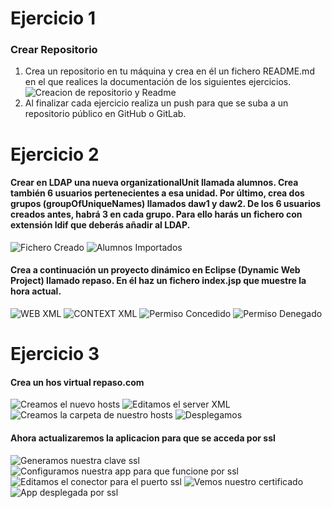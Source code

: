 # Ejercicio 1
### Crear Repositorio
1. Crea un repositorio en tu máquina y crea en él un fichero README.md en el que realices la documentación de los siguientes ejercicios. 
	![Creacion de repositorio y Readme](imagenes/creacionRepo.PNG)
2. Al finalizar cada ejercicio realiza un push para que se suba a un repositorio público en GitHub o GitLab.

# Ejercicio 2
#### Crear en LDAP una nueva organizationalUnit llamada alumnos. Crea también 6 usuarios pertenecientes a esa unidad. Por último, crea dos grupos (groupOfUniqueNames) llamados daw1 y daw2. De los 6 usuarios creados antes, habrá 3 en cada grupo. Para ello harás un fichero con extensión ldif que deberás añadir al LDAP.
![Fichero Creado](imagenes/ficheroCreado.PNG)
![Alumnos Importados](imagenes/alumnosImportados.PNG)
#### Crea a continuación un proyecto dinámico en Eclipse (Dynamic Web Project) llamado repaso. En él haz un fichero index.jsp que muestre la hora actual.
![WEB XML](imagenes/webXML.PNG)
![CONTEXT XML](imagenes/contextXML.PNG)
![Permiso Concedido](imagenes/permisoConcedido.PNG)
![Permiso Denegado](imagenes/permisoDenegado.PNG)

# Ejercicio 3
#### Crea un hos virtual repaso.com

![Creamos el nuevo hosts](imagenes/nuevoHosts.PNG)
![Editamos el server XML](imagenes/editamosServerXML.PNG)
![Creamos la carpeta de nuestro hosts](imagenes/carpertaCreada.PNG)
![Desplegamos](imagenes/repaso_desplegado.PNG)
#### Ahora actualizaremos la aplicacion para que se acceda por ssl
![Generamos nuestra clave ssl ](imagenes/clave.PNG)
![Configuramos nuestra app para que funcione por ssl](imagenes/configuramosApp.PNG)
![Editamos el conector para el puerto ssl](imagenes/editamosConector.PNG)
![Vemos nuestro certificado](imagenes/SSL.PNG)
![App desplegada por ssl](imagenes/SSL_creado.PNG)
